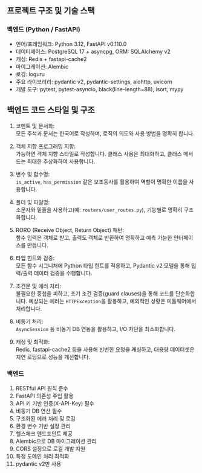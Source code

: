 ## 프로젝트 구조 및 기술 스택

### 백엔드 (Python / FastAPI)
- 언어/프레임워크: Python 3.12, FastAPI v0.110.0  
- 데이터베이스: PostgreSQL 17 + asyncpg, ORM: SQLAlchemy v2
- 캐싱: Redis + fastapi-cache2  
- 마이그레이션: Alembic  
- 로깅: loguru  
- 주요 라이브러리: pydantic v2, pydantic-settings, aiohttp, uvicorn  
- 개발 도구: pytest, pytest-asyncio, black(line-length=88), isort, mypy  


## 백엔드 코드 스타일 및 구조

1. 코멘트 및 문서화:  
   모든 주석과 문서는 한국어로 작성하며, 로직의 의도와 사용 방법을 명확히 합니다.

2. 객체 지향 프로그래밍 지향:  
   가능하면 객체 지향 스타일로 작성합니다. 클래스 사용은 최대화하고, 클래스 메서드는 최대한 추상화하여 사용합니다. 

3. 변수 및 함수명:  
   `is_active`, `has_permission` 같은 보조동사를 활용하여 역할이 명확한 이름을 사용합니다.

4. 폴더 및 파일명:  
   소문자와 밑줄을 사용하고(예: `routers/user_routes.py`), 기능별로 명확히 구조화합니다.

5. RORO (Receive Object, Return Object) 패턴:  
   함수 입력은 객체로 받고, 출력도 객체로 반환하여 명확하고 예측 가능한 인터페이스를 만듭니다.

6. 타입 힌트와 검증:  
   모든 함수 시그니처에 Python 타입 힌트를 적용하고, Pydantic v2 모델을 통해 입력/출력 데이터 검증을 수행합니다.

7. 조건문 및 에러 처리:  
   불필요한 중첩을 피하고, 초기 조건 검증(guard clauses)을 통해 코드를 단순화합니다. 예상되는 에러는 `HTTPException`을 활용하고, 예외적인 상황은 미들웨어에서 처리합니다.

8. 비동기 처리:  
   `AsyncSession` 등 비동기 DB 연동을 활용하고, I/O 차단을 최소화합니다.

9. 캐싱 및 최적화:  
   Redis, fastapi-cache2 등을 사용해 빈번한 요청을 캐싱하고, 대용량 데이터셋은 지연 로딩으로 성능을 개선합니다.


### 백엔드
1. RESTful API 원칙 준수  
2. FastAPI 의존성 주입 활용  
3. API 키 기반 인증(X-API-Key) 필수  
4. 비동기 DB 연산 필수  
5. 구조화된 에러 처리 및 로깅  
6. 환경 변수 기반 설정 관리  
7. 헬스체크 엔드포인트 제공  
8. Alembic으로 DB 마이그레이션 관리
9. CORS 설정으로 로컬 개발 지원  
10. 특정 도메인 처리 최적화
11. pydantic v2만 사용 


